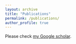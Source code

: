 ```yaml
---
layout: archive
title: "Publications"
permalink: /publications/
author_profile: true
---
```


Please check [my Google scholar](https://scholar.google.com/citations?user=hwNNqt0AAAAJ&hl=en).

